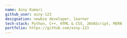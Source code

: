 ```yaml
---
name: Ainy Kumari
github_user: ainy-123
designation: newbie developer, learner
tech-stack: Python, C++, HTML & CSS, JAVAScript, MERN
portfolio: https://github.com/ainy-123
---
```


